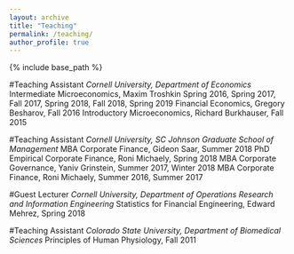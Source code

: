 ```yaml
---
layout: archive
title: "Teaching"
permalink: /teaching/
author_profile: true
---
```


{% include base_path %}

#Teaching Assistant
*Cornell University, Department of Economics*
Intermediate Microeconomics, Maxim Troshkin
Spring 2016, Spring 2017, Fall 2017, Spring 2018, Fall 2018, Spring 2019
Financial Economics, Gregory Besharov, Fall 2016
Introductory Microeconomics, Richard Burkhauser, Fall 2015

#Teaching Assistant
*Cornell University, SC Johnson Graduate School of Management*
MBA Corporate Finance, Gideon Saar, Summer 2018
PhD Empirical Corporate Finance, Roni Michaely, Spring 2018
MBA Corporate Governance, Yaniv Grinstein, Summer 2017, Winter 2018
MBA Corporate Finance, Roni Michaely, Summer 2016, Summer 2017

#Guest Lecturer
*Cornell University, Department of Operations Research and Information Engineering*
Statistics for Financial Engineering, Edward Mehrez, Spring 2018

#Teaching Assistant
*Colorado State University, Department of Biomedical Sciences*
Principles of Human Physiology, Fall 2011
